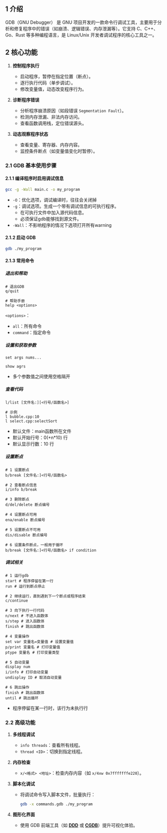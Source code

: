 ## 1  介绍

GDB（GNU Debugger） 是 GNU 项目开发的一款命令行调试工具，主要用于分析和修复程序中的错误（如崩溃、逻辑错误、内存泄漏等）。它支持 C、C++、Go、Rust 等多种编程语言，是 Linux/Unix 开发者调试程序的核心工具之一。

## 2  核心功能

1. **控制程序执行**

	- 启动程序，暂停在指定位置（断点）。
	- 逐行执行代码（单步调试）。
	- 修改变量值，动态改变程序行为。

2. **诊断程序错误**

	- 分析程序崩溃原因（如段错误 `Segmentation Fault`）。
	- 检测内存泄漏、非法内存访问。
	- 查看函数调用栈，定位错误源头。

3. **动态观察程序状态**

	- 查看变量、寄存器、内存内容。
	- 监控条件断点（如变量值变化时暂停）。

### 2.1  **GDB 基本使用步骤**

#### 2.1.1  **编译程序时启用调试信息**

   ```bash
   gcc -g -Wall main.c -o my_program
   ```

- `-O`：优化选项，调试编译时，往往会关闭掉
- `-g`：调试选项。生成一个带有调试信息的可执行程序。
	- 在可执行文件中加入源代码信息。
	- 必须保证gdb能够找到源文件。
- `-Wall`：不影响程序的情况下选项打开所有warning

#### 2.1.2  **启动 GDB**

   ```bash
   gdb ./my_program
   ```

#### 2.1.3  **常用命令**

##### 退出和帮助

```gdb
# 退出GDB
q/quit

# 帮助手册
help <options>
```

`<options>`：

- `all`：所有命令
- `command`：指定命令

##### 设置和获取参数

```gdb
set args nums...

show agrs
```

- 多个参数值之间使用空格隔开

##### 查看代码

```gdb
l/list [文件名:][<行号/函数名>]

# 示例
l bubble.cpp:10
l select.cpp:selectSort
```

- 默认文件：main函数所在文件
- 默认开始行号：0(+n\*10) 行
- 默认显示行数：10 行

##### 设置断点

```gdb
# 1 设置断点
b/break [文件名:]<行号/函数名>

# 2 查看断点信息
i/info b/break

# 3 删除断点
d/del/delete 断点编号

# 4 设置断点可用
ena/enable 断点编号

# 5 设置断点不可用
dis/disable 断点编号

# 6 设置条件断点，一般用于循环
b/break [文件名:]<行号/函数名> if condition
```

##### 调试相关

```gdb
# 1 运行gdb
start # 程序停留在第一行
run # 运行到断点停止

# 2 继续运行，直到遇到下一个断点或程序结束
c/continue

# 3 向下执行一行代码
n/next # 不进入函数体
s/step # 进入函数体
finish # 跳出函数体 

# 4 变量操作
set var 变量名=变量值 # 设置变量值
p/print 变量名 # 打印变量值
ptype 变量名 # 打印变量类型

# 5 自动变量
display num
i/info # 打印自动变量
undisplay ID # 取消自动变量

# 6 跳出操作
finish # 跳出函数体
until # 跳出循环
```

- 程序停留在某一行时，该行为未执行行

### 2.2  **高级功能**

1. **多线程调试**
   - `info threads`：查看所有线程。
   - `thread <ID>`：切换到指定线程。

2. **内存检查**
   - `x/<格式> <地址>`：检查内存内容（如 `x/4xw 0x7fffffffe220`）。

3. **脚本化调试**
   - 将调试命令写入脚本文件，批量执行：

	 ```bash
     gdb -x commands.gdb ./my_program
     ```

4. **图形化界面**
   - 使用 GDB 前端工具（如 [**DDD**](https://www.gnu.org/software/ddd/) 或 [**CGDB**](https://cgdb.github.io/)）提升可视化体验。
